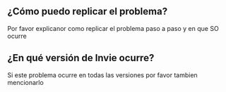 ## ¿Cómo puedo replicar el problema?
Por favor explicanor como replicar el problema paso a paso y en que SO ocurre
## ¿En qué versión de Invie ocurre?
Si este problema ocurre en todas las versiones por favor tambien mencionarlo
